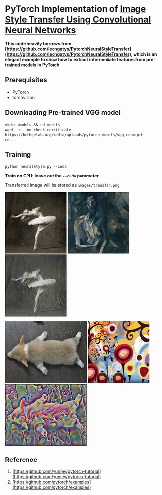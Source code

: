 # PyTorch Implementation of [Image Style Transfer Using Convolutional Neural Networks](http://www.cv-foundation.org/openaccess/content_cvpr_2016/papers/Gatys_Image_Style_Transfer_CVPR_2016_paper.pdf)

**This code heavily borrows from [https://github.com/leongatys/PytorchNeuralStyleTransfer](https://github.com/leongatys/PytorchNeuralStyleTransfer), which is an elegant example to show how to extract intermediate features from pre-trained models in PyTorch**

## Prerequisites
- PyTorch
- torchvision

## Downloading Pre-trained VGG model
  ```
  mkdir models && cd models
  wget -c --no-check-certificate https://bethgelab.org/media/uploads/pytorch_models/vgg_conv.pth
  cd ..
  ```
## Training
  ```
  python neuralStyle.py --cuda
  ```
**Train on CPU: leave out the `--cuda` parameter**

Transferred image will be stored as `images/transfer.png`

<img src="images/dancing.jpg" height="200"> <img src="images/picasso.jpg" height="200"> <img src="images/transfer.png" height="200">

<img src="images/corgi.jpg" height="200"> <img src="images/candy.jpg" height="200"> <img src="images/transferred.png" height="200">

## Reference
1. [https://github.com/yunjey/pytorch-tutorial](https://github.com/yunjey/pytorch-tutorial)
2. [https://github.com/pytorch/examples](https://github.com/pytorch/examples)

